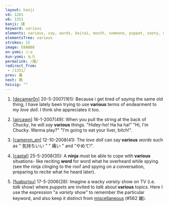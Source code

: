 ```yaml
---
layout: kanji
v4: 1261
v6: 1351
kanji: 諸
keyword: various
elements: various, say, words, keitai, mouth, someone, puppet, sooty, old man, sun, day
elementsTree: various
strokes: 15
image: E8ABB8
on-yomi: ショ
kun-yomi: もろ
permalink: /諸/
redirect_from:
 - /1351/
prev: 暑
next: 猪
heisig: ""
---
```


1) [<a href="http://kanji.koohii.com/profile/decamer0n">decamer0n</a>] 20-5-2007(161): Because i get tired of <em>saying</em> the same old thing, I have lately been trying to use<strong> various</strong> terms of endearment to my <em>love doll</em>. I think she appreciates it too.

2) [<a href="http://kanji.koohii.com/profile/aircawn">aircawn</a>] 16-1-2007(49): When you pull the string at the back of <em>Chucky</em>, he will <em>say</em><strong> various</strong> things. &quot;Hidey-ho! Ha ha ha!&quot; &quot;Hi, I&#039;m Chucky. Wanna play?&quot; &quot;I&#039;m going to eat your liver, bitch!&quot;.

3) [<a href="http://kanji.koohii.com/profile/cameron_en">cameron_en</a>] 12-10-2008(41): The <em>love doll</em> can say<strong> various</strong> <em>words</em> such as &quot; 気持ちいい &quot; &quot; 痛い &quot; and &quot;やめて!&quot;.

4) [<a href="http://kanji.koohii.com/profile/captal">captal</a>] 25-5-2008(35): A <strong>ninja</strong> must be able to cope with<strong> various</strong> situations- like reciting <strong>word</strong> for word what he overheard while spying. (see the ninja clinging to the roof and spying on a conversation, preparing to recite what he heard later).

5) [<a href="http://kanji.koohii.com/profile/fuaburisu">fuaburisu</a>] 17-5-2006(28): Imagine a wacky <em>variety</em> show on TV (i.e. <em>talk</em> show) where <em>puppets</em> are invited to <em>talk</em> about<strong> various</strong> topics. Here I use the expression &quot;a <em>variety</em> show&quot; to remember the particular keyword, and also keep it distinct from <a href="../v4/562.html">miscellaneous</a> (#562 雑).

